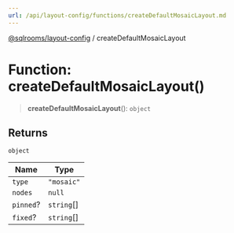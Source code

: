 ```yaml
---
url: /api/layout-config/functions/createDefaultMosaicLayout.md
---
```

[@sqlrooms/layout-config](../index.md) / createDefaultMosaicLayout

# Function: createDefaultMosaicLayout()

> **createDefaultMosaicLayout**(): `object`

## Returns

`object`

| Name | Type |
| ------ | ------ |
|  `type` | `"mosaic"` |
|  `nodes` | `null` | `string` | [`MosaicLayoutParent`](../type-aliases/MosaicLayoutParent.md) |
|  `pinned`? | `string`\[] |
|  `fixed`? | `string`\[] |

